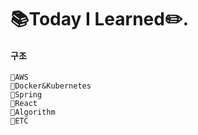 # 📚Today I Learned✏️.

#### 구조

```
📁AWS
📁Docker&Kubernetes
📁Spring
📁React
📁Algorithm
📁ETC
```

<br>